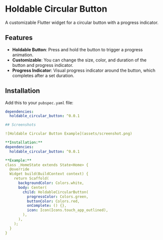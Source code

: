 # Holdable Circular Button

A customizable Flutter widget for a circular button with a progress indicator.

## Features

- **Holdable Button**: Press and hold the button to trigger a progress animation.
- **Customizable**: You can change the size, color, and duration of the button and progress indicator.
- **Progress Indicator**: Visual progress indicator around the button, which completes after a set duration.

## Installation

Add this to your `pubspec.yaml` file:

```yaml
dependencies:
  holdable_circular_button: ^0.0.1

## Screenshots

![Holdable Circular Button Example](assets/screenshot.png)

**Installation:**
dependencies:
  holdable_circular_button: ^0.0.1

**Example:**
class _HomeState extends State<Home> {
  @override
  Widget build(BuildContext context) {
    return Scaffold(
      backgroundColor: Colors.white,
      body: Center(
        child: HoldableCircularButton(
          progressColor: Colors.green,
          buttonColor: Colors.red,
          onComplete: () {},
          icon: Icon(Icons.touch_app_outlined),
        ),
      ),
    );
  }
}


